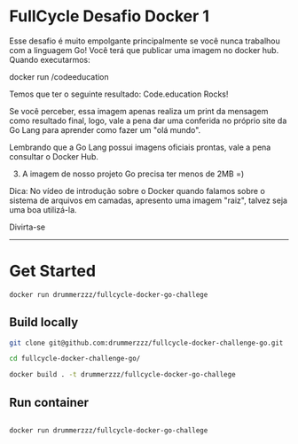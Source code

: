 # FullCycle Desafio Docker 1

Esse desafio é muito empolgante principalmente se você nunca trabalhou com a linguagem Go!
Você terá que publicar uma imagem no docker hub. Quando executarmos:

docker run <seu-user>/codeeducation

Temos que ter o seguinte resultado: Code.education Rocks!

Se você perceber, essa imagem apenas realiza um print da mensagem como resultado final, logo, vale a pena dar uma conferida no próprio site da Go Lang para aprender como fazer um "olá mundo".

Lembrando que a Go Lang possui imagens oficiais prontas, vale a pena consultar o Docker Hub.

3) A imagem de nosso projeto Go precisa ter menos de 2MB =)

Dica: No vídeo de introdução sobre o Docker quando falamos sobre o sistema de arquivos em camadas, apresento uma imagem "raiz", talvez seja uma boa utilizá-la.

Divirta-se


----


# Get Started

```bash
docker run drummerzzz/fullcycle-docker-go-challege
```

## Build locally

```bash
git clone git@github.com:drummerzzz/fullcycle-docker-challenge-go.git

cd fullcycle-docker-challenge-go/

docker build . -t drummerzzz/fullcycle-docker-go-challege
```

## Run container

```bash

docker run drummerzzz/fullcycle-docker-go-challege
```
